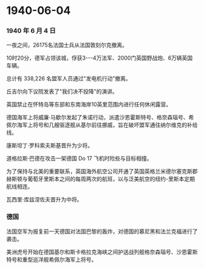 # 1940-06-04

### 1940 年 6 月 4 日

一夜之间，26175名法国士兵从法国敦刻尔克撤离。

10时20分，德军占领该城，俘获3---4万法军、2000门英国野战炮、6万辆英国车辆。

总计有 338,226 名盟军人员通过"发电机行动"撤离。

丘吉尔向下议院发表了"我们决不投降"的演讲。

英国禁止在怀特岛等东部和东南海岸10英里范围内进行任何休闲露营。

德国海军上将威廉·马歇尔发起了朱诺行动，派遣沙恩霍斯特号、格奈森瑙号、希佩尔海军上将号和几艘驱逐舰从基尔前往挪威，旨在破坏盟军通往纳尔维克的补给线。

康斯坦丁·罗科索夫斯基晋升为少将。

道格拉斯·巴德在攻击一架德国 Do 17 飞机时险些与目标相撞。

为了保持与北美的重要联系，英国海外航空公司开通了英国英格兰米德尔塞克斯郡赫斯顿与葡萄牙里斯本之间的每周两次的航班，以与泛美航空的纽约-里斯本定期航线相连。

瓦西里·库兹涅佐夫晋升为中将。

### 德国

法国空军为报复前一天德国对法国巴黎的轰炸，对德国的慕尼黑和法兰克福进行了袭击。

美洲虎号开始在德国基尔和斯卡格拉克海峡之间护送战列舰格奈森瑙号、沙恩霍斯特号和重型巡洋舰希佩尔海军上将号。